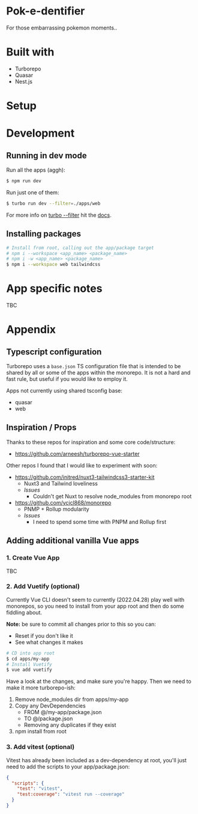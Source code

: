 # Pok-e-dentifier

For those embarrassing pokemon moments..

# Built with

- Turborepo
- Quasar
- Nest.js

# Setup

# Development

## Running in dev mode

Run all the apps (aggh):

```bash
$ npm run dev
```

Run just one of them:

```bash
$ turbo run dev --filter=./apps/web
```

For more info on [turbo --filter](https://turborepo.org/docs/core-concepts/filtering) hit the [docs](https://turborepo.org/docs).

## Installing packages

```bash
# Install from root, calling out the app/package target
# npm i --workspace <app_name> <package_name>
# npm i -w <app_name> <package_name>
$ npm i --workspace web tailwindcss
```

# App specific notes

TBC

# Appendix

## Typescript configuration

Turborepo uses a `base.json` TS configuration file that is intended to be shared by all or some of the apps within the monorepo. It is not a hard and fast rule, but useful if you would like to employ it.

Apps not currently using shared tsconfig base:

- quasar
- web

## Inspiration / Props

Thanks to these repos for inspiration and some core code/structure:

- https://github.com/arneesh/turborepo-vue-starter

Other repos I found that I would like to experiment with soon:

- https://github.com/initred/nuxt3-tailwindcss3-starter-kit
  - Nuxt3 and Tailwind loveliness
  - _Issues_
    - Couldn't get Nuxt to resolve node_modules from monorepo root
- https://github.com/ycjcl868/monorepo
  - PNMP + Rollup modularity
  - _Issues_
    - I need to spend some time with PNPM and Rollup first

## Adding additional vanilla Vue apps

### 1. Create Vue App

TBC

### 2. Add Vuetify (optional)

Currently Vue CLI doesn't seem to currently (2022.04.28) play well with monorepos, so you need to install from your app root and then do some fiddling about.

**Note:** be sure to commit all changes prior to this so you can:

- Reset if you don't like it
- See what changes it makes

```bash
# CD into app root
$ cd apps/my-app
# Install Vuetify
$ vue add vuetify
```

Have a look at the changes, and make sure you're happy. Then we need to make it more turborepo-ish:

1. Remove node_modules dir from apps/my-app
2. Copy any DevDependencies
   - FROM @/my-app/package.json
   - TO @/package.json
   - Removing any duplicates if they exist
3. npm install from root

### 3. Add vitest (optional)

Vitest has already been included as a dev-dependency at root, you'll just need to add the scripts to your app/package.json:

```json
{
  "scripts": {
    "test": "vitest",
    "test:coverage": "vitest run --coverage"
  }
}
```
